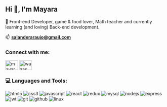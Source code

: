 <h2 align="left">Hi 👋, I'm Mayara</h2>

📄 Front-end Developer, game & food lover, Math teacher and currently learning (and loving) Back-end development.  </p>

📫 **salanderaraujo@gmail.com**

<h3 align="left">Connect with me:</h3>
<p align="left">
<a href="https://linkedin.com/in/mayaraujomoraes" target="blank"><img align="center" src="https://raw.githubusercontent.com/rahuldkjain/github-profile-readme-generator/master/src/images/icons/Social/linked-in-alt.svg" alt="mayaraujomoraes" height="30" width="40" /></a>
<a href="https://instagram.com/waaas_p" target="blank"><img align="center" src="https://raw.githubusercontent.com/rahuldkjain/github-profile-readme-generator/master/src/images/icons/Social/instagram.svg" alt="waaas_p" height="30" width="40" /></a>
</p>

<h3 align="left">💻 Languages and Tools:</h3>
<p align="left">
<img src="https://img.shields.io/badge/HTML5-E34F26?style=for-the-badge&logo=html5&logoColor=white" alt="html5"/> 
<img src="https://img.shields.io/badge/CSS3-1572B6?style=for-the-badge&logo=css3&logoColor=white" alt="css3"/> 
<img src="https://img.shields.io/badge/JavaScript-323330?style=for-the-badge&logo=javascript&logoColor=F7DF1E" alt="javascript"/> 
<img src="https://img.shields.io/badge/React-20232A?style=for-the-badge&logo=react&logoColor=61DAFB" alt="react"/> 
<img src="https://img.shields.io/badge/Redux-593D88?style=for-the-badge&logo=redux&logoColor=white" alt="redux"/> 
<img src="https://img.shields.io/badge/MySQL-005C84?style=for-the-badge&logo=mysql&logoColor=white" alt="mysql"/> 
<img src="https://img.shields.io/badge/Node.js-339933?style=for-the-badge&logo=nodedotjs&logoColor=white" alt="nodejs"/>
<img src="https://img.shields.io/badge/Express.js-000000?style=for-the-badge&logo=express&logoColor=white" alt="express"/>
<img src="https://img.shields.io/badge/JWT-000000?style=for-the-badge&logo=JSON%20web%20tokens&logoColor=white" alt="jwt"/>
<img src="https://img.shields.io/badge/GIT-E44C30?style=for-the-badge&logo=git&logoColor=white" alt="git"/> 
<img src="https://img.shields.io/badge/GitHub-100000?style=for-the-badge&logo=github&logoColor=white" alt="github"/>
<img src="https://img.shields.io/badge/Linux-FCC624?style=for-the-badge&logo=linux&logoColor=black" alt="linux"/>
</p>
